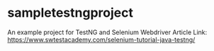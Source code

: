 # sampletestngproject
An example project for TestNG and Selenium Webdriver
Article Link: https://www.swtestacademy.com/selenium-tutorial-java-testng/
